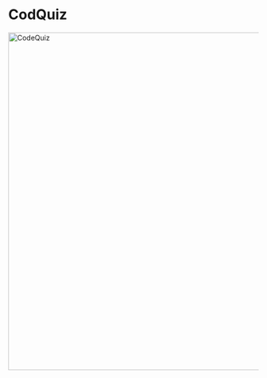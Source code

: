# CodQuiz
<img width="679" alt="CodeQuiz" src="https://user-images.githubusercontent.com/78096972/113209480-69de4200-9273-11eb-8717-6f6da22387ee.PNG">
